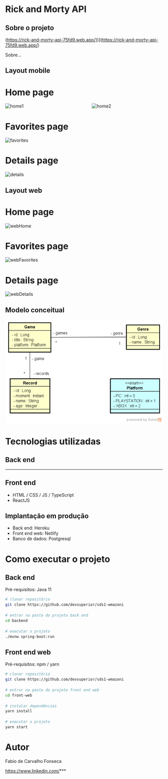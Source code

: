 # Rick and Morty API

## Sobre o projeto

(https://rick-and-morty-api-75fd9.web.app/])](https://rick-and-morty-api-75fd9.web.app/)

Sobre...

## Layout mobile

# Home page
<div style="display: flex; justify-content: space-between;">
  <img src="https://github.com/FabioCFonseca/caseGreenAcesso/assets/108895922/2be401c8-8df0-477c-affc-0432c84ae78d" alt="home1" width="45%">
  <img src="https://github.com/FabioCFonseca/caseGreenAcesso/assets/108895922/71d7eeff-35cf-4a34-b6da-60160ee762f9" alt="home2" width="45%">
</div>

# Favorites page
![favorites](https://github.com/FabioCFonseca/caseGreenAcesso/assets/108895922/427b536a-f97e-4dbb-af61-679b9700f466)

# Details page
![details](https://github.com/FabioCFonseca/caseGreenAcesso/assets/108895922/73dacbe5-b7e1-456d-a236-a89ce7cef564)

## Layout web

# Home page
![webHome](https://github.com/FabioCFonseca/caseGreenAcesso/assets/108895922/ce1d94cc-7cb8-49bb-a5b6-8705497e7c24)

# Favorites page
![webFavorites](https://github.com/FabioCFonseca/caseGreenAcesso/assets/108895922/c07f15e5-0c1d-4ab4-b27d-f82da4b6e016)

# Details page
![webDetails](https://github.com/FabioCFonseca/caseGreenAcesso/assets/108895922/406755f4-43c3-4479-bb60-cbda9fe27b8d)


## Modelo conceitual
![Modelo Conceitual](https://github.com/acenelio/assets/raw/main/sds1/modelo-conceitual.png)

# Tecnologias utilizadas
## Back end
***
## Front end
- HTML / CSS / JS / TypeScript
- ReactJS
## Implantação em produção
- Back end: Heroku
- Front end web: Netlify
- Banco de dados: Postgresql

# Como executar o projeto

## Back end
Pré-requisitos: Java 11

```bash
# clonar repositório
git clone https://github.com/devsuperior/sds1-wmazoni

# entrar na pasta do projeto back end
cd backend

# executar o projeto
./mvnw spring-boot:run
```

## Front end web
Pré-requisitos: npm / yarn

```bash
# clonar repositório
git clone https://github.com/devsuperior/sds1-wmazoni

# entrar na pasta do projeto front end web
cd front-web

# instalar dependências
yarn install

# executar o projeto
yarn start
```

# Autor

Fabio de Carvalho Fonseca

https://www.linkedin.com/***
